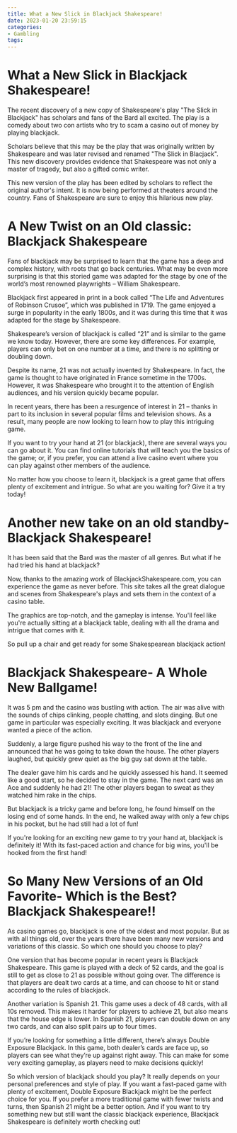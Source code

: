 ```yaml
---
title: What a New Slick in Blackjack Shakespeare!
date: 2023-01-20 23:59:15
categories:
- Gambling
tags:
---
```



#  What a New Slick in Blackjack Shakespeare!

The recent discovery of a new copy of Shakespeare's play "The Slick in Blackjack" has scholars and fans of the Bard all excited. The play is a comedy about two con artists who try to scam a casino out of money by playing blackjack.

Scholars believe that this may be the play that was originally written by Shakespeare and was later revised and renamed "The Slick in Blacjack". This new discovery provides evidence that Shakespeare was not only a master of tragedy, but also a gifted comic writer.

This new version of the play has been edited by scholars to reflect the original author's intent. It is now being performed at theaters around the country. Fans of Shakespeare are sure to enjoy this hilarious new play.

#  A New Twist on an Old classic: Blackjack Shakespeare

Fans of blackjack may be surprised to learn that the game has a deep and complex history, with roots that go back centuries. What may be even more surprising is that this storied game was adapted for the stage by one of the world’s most renowned playwrights – William Shakespeare.

Blackjack first appeared in print in a book called “The Life and Adventures of Robinson Crusoe”, which was published in 1719. The game enjoyed a surge in popularity in the early 1800s, and it was during this time that it was adapted for the stage by Shakespeare.

Shakespeare’s version of blackjack is called “21” and is similar to the game we know today. However, there are some key differences. For example, players can only bet on one number at a time, and there is no splitting or doubling down.

Despite its name, 21 was not actually invented by Shakespeare. In fact, the game is thought to have originated in France sometime in the 1700s. However, it was Shakespeare who brought it to the attention of English audiences, and his version quickly became popular.

In recent years, there has been a resurgence of interest in 21 – thanks in part to its inclusion in several popular films and television shows. As a result, many people are now looking to learn how to play this intriguing game.

If you want to try your hand at 21 (or blackjack), there are several ways you can go about it. You can find online tutorials that will teach you the basics of the game; or, if you prefer, you can attend a live casino event where you can play against other members of the audience.

No matter how you choose to learn it, blackjack is a great game that offers plenty of excitement and intrigue. So what are you waiting for? Give it a try today!

#  Another new take on an old standby- Blackjack Shakespeare!

It has been said that the Bard was the master of all genres. But what if he had tried his hand at blackjack?

Now, thanks to the amazing work of BlackjackShakespeare.com, you can experience the game as never before. This site takes all the great dialogue and scenes from Shakespeare's plays and sets them in the context of a casino table.

The graphics are top-notch, and the gameplay is intense. You'll feel like you're actually sitting at a blackjack table, dealing with all the drama and intrigue that comes with it.

So pull up a chair and get ready for some Shakespearean blackjack action!

#  Blackjack Shakespeare- A Whole New Ballgame!

It was 5 pm and the casino was bustling with action. The air was alive with the sounds of chips clinking, people chatting, and slots dinging. But one game in particular was especially exciting. It was blackjack and everyone wanted a piece of the action.

Suddenly, a large figure pushed his way to the front of the line and announced that he was going to take down the house. The other players laughed, but quickly grew quiet as the big guy sat down at the table.

The dealer gave him his cards and he quickly assessed his hand. It seemed like a good start, so he decided to stay in the game. The next card was an Ace and suddenly he had 21! The other players began to sweat as they watched him rake in the chips.

But blackjack is a tricky game and before long, he found himself on the losing end of some hands. In the end, he walked away with only a few chips in his pocket, but he had still had a lot of fun!

If you're looking for an exciting new game to try your hand at, blackjack is definitely it! With its fast-paced action and chance for big wins, you'll be hooked from the first hand!

#  So Many New Versions of an Old Favorite- Which is the Best? Blackjack Shakespeare!!

As casino games go, blackjack is one of the oldest and most popular. But as with all things old, over the years there have been many new versions and variations of this classic. So which one should you choose to play?

One version that has become popular in recent years is Blackjack Shakespeare. This game is played with a deck of 52 cards, and the goal is still to get as close to 21 as possible without going over. The difference is that players are dealt two cards at a time, and can choose to hit or stand according to the rules of blackjack.

Another variation is Spanish 21. This game uses a deck of 48 cards, with all 10s removed. This makes it harder for players to achieve 21, but also means that the house edge is lower. In Spanish 21, players can double down on any two cards, and can also split pairs up to four times.

If you’re looking for something a little different, there’s always Double Exposure Blackjack. In this game, both dealer’s cards are face up, so players can see what they’re up against right away. This can make for some very exciting gameplay, as players need to make decisions quickly!

So which version of blackjack should you play? It really depends on your personal preferences and style of play. If you want a fast-paced game with plenty of excitement, Double Exposure Blackjack might be the perfect choice for you. If you prefer a more traditional game with fewer twists and turns, then Spanish 21 might be a better option. And if you want to try something new but still want the classic blackjack experience, Blackjack Shakespeare is definitely worth checking out!
